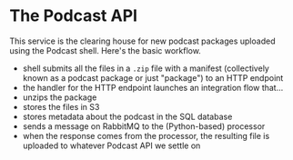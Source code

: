 # The Podcast API 

This service is the clearing house for new podcast packages uploaded 
using the Podcast shell. Here's the basic workflow. 

*   shell submits all the files in a `.zip` file with a manifest (collectively known as 
    a podcast package or just "package") to an HTTP endpoint 
*   the handler for the HTTP endpoint launches an integration flow that...
*   unzips the package
*   stores the files in S3
*   stores metadata about the podcast in the SQL database
*   sends a message on RabbitMQ to the (Python-based) processor
*   when the response comes from the processor, the resulting file is uploaded to whatever Podcast API we settle on
